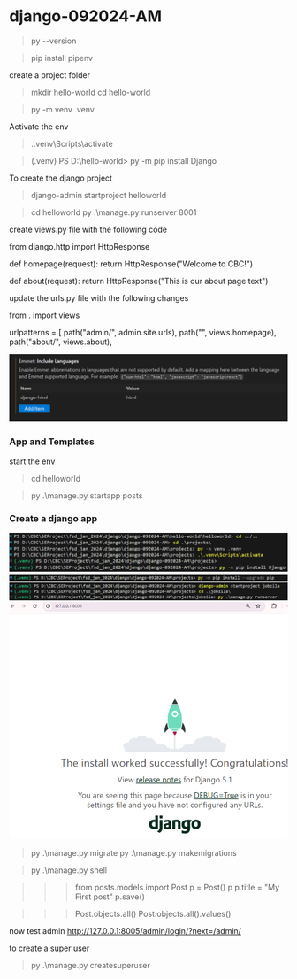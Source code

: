 # django-092024-AM

>py --version

>pip install pipenv

create a project folder 

>mkdir hello-world
>cd hello-world

>py -m venv .venv

Activate the env
>.\.venv\Scripts\activate

>(.venv) PS D:\hello-world> py -m pip install Django

To create the django project
>django-admin startproject helloworld

>cd helloworld
>py .\manage.py runserver 8001

create views.py file with the following code

from django.http import HttpResponse


def homepage(request):
    return HttpResponse("Welcome to CBC!")


def about(request):
    return HttpResponse("This is our about page text")


update the urls.py file with the following changes

from . import views

urlpatterns = [
    path("admin/", admin.site.urls),
    path("", views.homepage),
    path("about/", views.about),

![Emmit Include Languages](Assets/emmit.png)

### App and Templates

start the env

>cd helloworld

>py .\manage.py startapp posts

### Create a django app
![Step 1](/Assets/create-new-project-step1.png)
![Step 2](/Assets/create-new-project-step2.png)
![Step 3](/Assets/create-new-project-step3.png)
![Step 4](/Assets/create-new-project-step4.png)



>py .\manage.py migrate
>py .\manage.py makemigrations

>py .\manage.py shell 

>>> from posts.models import Post
>>> p = Post()
>>> p
>>> p.title = "My First post"
>>> p.save()

>>> Post.objects.all()
>>> Post.objects.all().values()


now test admin 
http://127.0.0.1:8005/admin/login/?next=/admin/


to create a super user

>py .\manage.py createsuperuser

